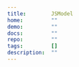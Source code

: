 ```yaml
---
title:        JSModel
home:         ""
demo:         ""
docs:         ""
repo:         ""
tags:         []
description:  ""
---
```


